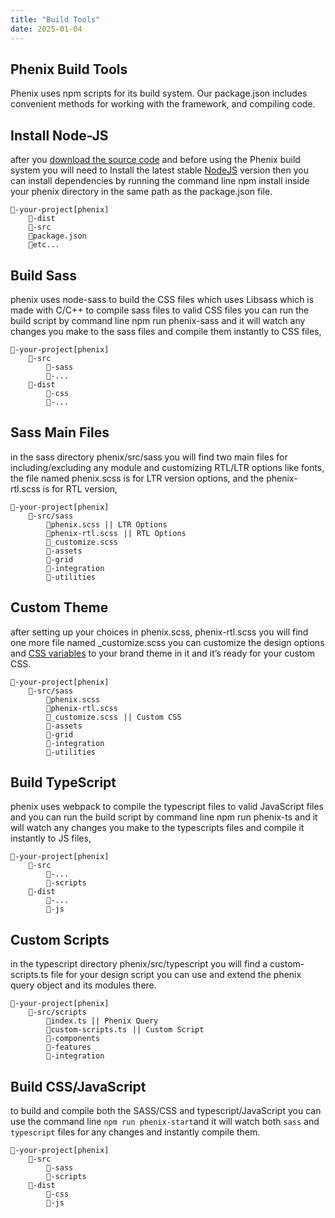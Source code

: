 ```yaml
---
title: "Build Tools"
date: 2025-01-04
---
```


## Phenix Build Tools

Phenix uses npm scripts for its build system. Our package.json includes convenient methods for working with the framework, and compiling code.

## Install Node-JS

after you [download the source code](https://phenixthemes.com/pds-docs/installation/) and before using the Phenix build system you will need to Install the latest stable [NodeJS](https://nodejs.org/en/download/) version then you can install dependencies by running the command line npm install inside your phenix directory in the same path as the package.json file.

```
💼-your-project[phenix]
    📂-dist
    📂-src
    📄package.json
    📄etc...
```

## Build Sass

phenix uses node-sass to build the CSS files which uses Libsass which is made with C/C++ to compile sass files to valid CSS files you can run the build script by command line npm run phenix-sass and it will watch any changes you make to the sass files and compile them instantly to CSS files,

```
💼-your-project[phenix]
    📂-src
        📁-sass
        📁-...
    📂-dist
        📁-css
        📁-...
```

## Sass Main Files

in the sass directory phenix/src/sass you will find two main files for including/excluding any module and customizing RTL/LTR options like fonts, the file named phenix.scss is for LTR version options, and the phenix-rtl.scss is for RTL version,

```
💼-your-project[phenix]
    📂-src/sass
        📄phenix.scss || LTR Options
        📄phenix-rtl.scss⠀|| RTL Options
        📄_customize.scss
        📁-assets
        📁-grid
        📁-integration
        📁-utilities
```

## Custom Theme

after setting up your choices in phenix.scss, phenix-rtl.scss you will find one more file named \_customize.scss you can customize the design options and [CSS variables](https://phenixthemes.com/pds-docs/css-customize/) to your brand theme in it and it’s ready for your custom CSS.

```
💼-your-project[phenix]
    📂-src/sass
        📄phenix.scss
        📄phenix-rtl.scss
        📄_customize.scss⠀|| Custom CSS
        📁-assets
        📁-grid
        📁-integration
        📁-utilities
```

## Build TypeScript

phenix uses webpack to compile the typescript files to valid JavaScript files and you can run the build script by command line npm run phenix-ts and it will watch any changes you make to the typescripts files and compile it instantly to JS files,

```
💼-your-project[phenix]
    📂-src
        📁-...
        📁-scripts
    📂-dist
        📁-...
        📁-js
```

## Custom Scripts

in the typescript directory phenix/src/typescript you will find a custom-scripts.ts file for your design script you can use and extend the phenix query object and its modules there.

```
💼-your-project[phenix]
    📂-src/scripts
        📄index.ts || Phenix Query
        📄custom-scripts.ts⠀|| Custom Script
        📁-components
        📁-features
        📁-integration
```

## Build CSS/JavaScript

to build and compile both the SASS/CSS and typescript/JavaScript you can use the command line `npm run phenix-start`and it will watch both `sass` and `typescript` files for any changes and instantly compile them.

```
💼-your-project[phenix]
    📂-src
        📁-sass
        📁-scripts
    📂-dist
        📁-css
        📁-js
```
